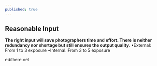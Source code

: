 ```yaml
---
published: true
---
```

## Reasonable Input

**The right input will save photographers time and effort. There is neither redundancy nor shortage but still ensures the output quality.**
•External: From 1 to 3 exposure
•Internal: From 3 to 5 exposure

edithere.net
